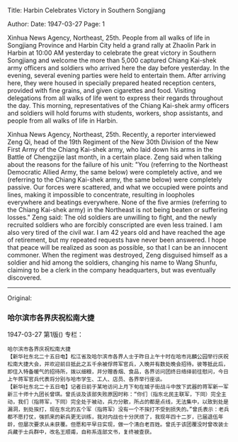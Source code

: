 Title: Harbin Celebrates Victory in Southern Songjiang

Author:
Date: 1947-03-27
Page: 1

Xinhua News Agency, Northeast, 25th. People from all walks of life in Songjiang Province and Harbin City held a grand rally at Zhaolin Park in Harbin at 10:00 AM yesterday to celebrate the great victory in Southern Songjiang and welcome the more than 5,000 captured Chiang Kai-shek army officers and soldiers who arrived here the day before yesterday. In the evening, several evening parties were held to entertain them. After arriving here, they were housed in specially prepared heated reception centers, provided with fine grains, and given cigarettes and food. Visiting delegations from all walks of life went to express their regards throughout the day. This morning, representatives of the Chiang Kai-shek army officers and soldiers will hold forums with students, workers, shop assistants, and people from all walks of life in Harbin.

Xinhua News Agency, Northeast, 25th. Recently, a reporter interviewed Zeng Qi, head of the 19th Regiment of the New 30th Division of the New First Army of the Chiang Kai-shek army, who laid down his arms in the Battle of Chengzijie last month, in a certain place. Zeng said when talking about the reasons for the failure of his unit: "You (referring to the Northeast Democratic Allied Army, the same below) were completely active, and we (referring to the Chiang Kai-shek army, the same below) were completely passive. Our forces were scattered, and what we occupied were points and lines, making it impossible to concentrate, resulting in loopholes everywhere and beatings everywhere. None of the five armies (referring to the Chiang Kai-shek army) in the Northeast is not being beaten or suffering losses." Zeng said: The old soldiers are unwilling to fight, and the newly recruited soldiers who are forcibly conscripted are even less trained. I am also very tired of the civil war. I am 42 years old and have reached the age of retirement, but my repeated requests have never been answered. I hope that peace will be realized as soon as possible, so that I can be an innocent commoner. When the regiment was destroyed, Zeng disguised himself as a soldier and hid among the soldiers, changing his name to Wang Shunfu, claiming to be a clerk in the company headquarters, but was eventually discovered.



<hr /> 

Original: 


### 哈尔滨市各界庆祝松南大捷

1947-03-27
第1版()
专栏：

    哈尔滨市各界庆祝松南大捷
    【新华社东北二十五日电】松江省及哈尔滨市各界人士于昨日上午十时在哈市兆麟公园举行庆祝松南大捷大会，并欢迎前日抵此之五千余被俘蒋军官兵，入晚并有数处晚会招待。彼等抵此后，即住入特备暖气的招待所，拨以细粮，并分赠香烟、食品，各界访问团终日络绎前往慰问，今日上午蒋军官兵代表将分别与哈市学生、工人、店员、各界举行座谈。
    【新华社东北二十五日电】记者日前于某地访问上月下旬在城子街战斗中放下武器的蒋军新一军新三十师十九团长曾琪。曾氏谈及该部失败原因时称：“你们（指东北民主联军，下同）完全主动，我们（指蒋军，下同）完全处于被动，兵力分散，所占的都是点线，无法集中，以致到处是漏洞，到处挨打，现在东北的五个军（指蒋军）没有一个不挨打不受到损失的。”曾氏表示：老兵都不愿打仗，强抓来的新兵更无训练，我对内战也十分厌烦了，我现年四十二岁，已届退伍年龄，但屡次要求从未获覆。但愿和平早日实现，做一个清白老百姓。曾氏于该团覆没时曾改装士兵藏于士兵群中，改名王顺甫，自称系连部文书，复终被查获。
